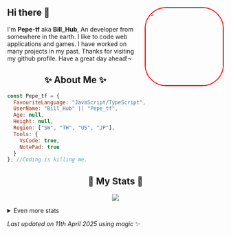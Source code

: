 ## Hi there 👋 <img align="right" style="border: 2px solid red; border-radius: 50px;" src="https://avatars.githubusercontent.com/u/158031629" width="180" />
  I'm **Pepe-tf** aka **Bill_Hub**, An developer from somewhere in the earth. I like to code web applications and games. I have worked on many projects in my past. Thanks for visiting my github profile. Have a great day ahead!~
  
  <h2 align="center">✨ About Me ✨</h2>
  
  ```js
  const Pepe_tf = {
    FavouriteLanguage: "JavaScript/TypeScript",
    UserName: "Bill_Hub" || "Pepe_tf",
    Age: null,
    Height: null,
    Region: ["SW", "TH", "US", "JP"],
    Tools: {
      VsCode: true,
      NotePad: true
    }
  }; //Coding is killing me.
```

  <h2 align="center">🚀 My Stats 🚀</h2>
  <p align="center">
      <img src="https://github-readme-streak-stats.herokuapp.com/?user=Pepe-tf&theme=tokyonight" />
  </p>
  <details>
      <summary>
          Even more stats
      </summary>
      <br />
      <p align="center">
          <img src="https://github-profile-trophy.vercel.app/?username=Pepe-tf&theme=dracula" />
      </p>
      <p align="center">
          <img src="https://github-readme-stats.vercel.app/api?username=Pepe-tf&theme=tokyonight&count_private=true&show_icons=true&include_all_commits=true" />
      </p>
      <p align="center">
          <img src="https://github-readme-stats.vercel.app/api/top-langs/?username=stuyy&layout=compact&theme=dark" />
      </p>
  </details>
  
  <!-- Last updated on Fri Apr 11 2025 09:18:39 GMT+0000 (Coordinated Universal Time) ;-;-->
  <i>Last updated on 11th April 2025 using magic</i> ✨ 